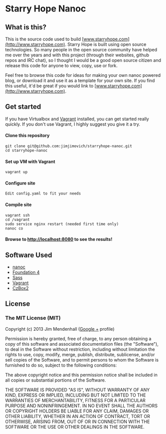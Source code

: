 # Starry Hope Nanoc

## What is this?
This is the source code used to build [www.starryhope.com](http://www.starryhope.com). Starry Hope is built using open source technologies. So many people in the open source community have helped me over the years and with this project (through their websites, github repos and IRC chat), so I thought I would be a good open source citizen and release this code for anyone to view, copy, use or fork.

Feel free to browse this code for ideas for making your own nanoc powered blog, or download it and use it as a template for your own site. If you find this useful, it'd be great if you would link to [www.starryhope.com](http://www.starryhope.com).

## Get started
If you have Virtualbox and [Vagrant](http://www.vagrantup.com/) installed, you can get started really quickly. If you don't use Vagrant, I highly suggest you give it a try.

#### Clone this repository
    git clone git@github.com:jimjimovich/starryhope-nanoc.git
    cd starryhope-nanoc

#### Set up VM with Vagrant
    vagrant up
  
#### Configure site
    Edit config.yaml to fit your needs

#### Compile site 
    vagrant ssh
    cd /vagrant
    sudo service nginx restart (needed first time only)
    nanoc co

#### Browse to [http://localhost:8080](http://localhost:8080) to see the results!


## Software Used
- [nanoc](http://nanoc.ws/)
- [Foundation 4](http://foundation.zurb.com/)
- [Sass](http://sass-lang.com/)
- [Vagrant](http://www.vagrantup.com/)
- [CzBox2](http://janpecha.iunas.cz/czbox/example/)

## License
### The MIT License (MIT)
Copyright (c) 2013 Jim Mendenhall (<a href="http://plus.google.com/112729990417360524968?rel=author">Google +</a> profile)

Permission is hereby granted, free of charge, to any person obtaining a copy of this software and associated documentation files (the "Software"), to deal in the Software without restriction, including without limitation the rights to use, copy, modify, merge, publish, distribute, sublicense, and/or sell copies of the Software, and to permit persons to whom the Software is furnished to do so, subject to the following conditions:

The above copyright notice and this permission notice shall be included in all copies or substantial portions of the Software.

THE SOFTWARE IS PROVIDED "AS IS", WITHOUT WARRANTY OF ANY KIND, EXPRESS OR IMPLIED, INCLUDING BUT NOT LIMITED TO THE WARRANTIES OF MERCHANTABILITY, FITNESS FOR A PARTICULAR PURPOSE AND NONINFRINGEMENT. IN NO EVENT SHALL THE AUTHORS OR COPYRIGHT HOLDERS BE LIABLE FOR ANY CLAIM, DAMAGES OR OTHER LIABILITY, WHETHER IN AN ACTION OF CONTRACT, TORT OR OTHERWISE, ARISING FROM, OUT OF OR IN CONNECTION WITH THE SOFTWARE OR THE USE OR OTHER DEALINGS IN THE SOFTWARE.